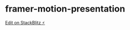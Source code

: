 # framer-motion-presentation

[Edit on StackBlitz ⚡️](https://stackblitz.com/edit/framer-motion-presentation)